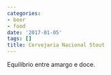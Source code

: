 ```yaml
---
categories:
- beer
- food
date: '2017-01-05'
tags: []
title: Cervejaria Nacional Stout
---
```


Equilíbrio entre amargo e doce.